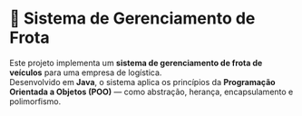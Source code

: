 # 🚚 Sistema de Gerenciamento de Frota

Este projeto implementa um **sistema de gerenciamento de frota de veículos** para uma empresa de logística.  
Desenvolvido em **Java**, o sistema aplica os princípios da **Programação Orientada a Objetos (POO)** — como abstração, herança, encapsulamento e polimorfismo.
